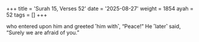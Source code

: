 +++
title = 'Surah 15, Verses 52'
date = '2025-08-27'
weight = 1854
ayah = 52
tags = []
+++

who entered upon him and greeted ˹him with˺, “Peace!” He ˹later˺ said, “Surely we are afraid of you.”